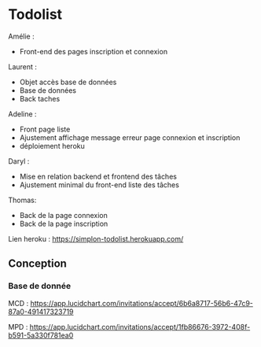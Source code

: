 # Todolist

Amélie : 
* Front-end des pages inscription et connexion

Laurent :
* Objet accès base de données
* Base de données
* Back taches

Adeline : 
* Front page liste 
* Ajustement affichage message erreur page connexion et inscription 
* déploiement heroku  


Daryl : 
* Mise en relation backend et frontend des tâches 
* Ajustement minimal du front-end liste des tâches

Thomas:
* Back de la page connexion
* Back de la page inscription

Lien heroku :
https://simplon-todolist.herokuapp.com/

## Conception

### Base de donnée

MCD : https://app.lucidchart.com/invitations/accept/6b6a8717-56b6-47c9-87a0-491417323719

MPD : https://app.lucidchart.com/invitations/accept/1fb86676-3972-408f-b591-5a330f781ea0